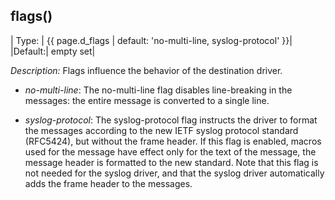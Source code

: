 ## flags()

|  Type: | {{ page.d_flags | default: 'no-multi-line, syslog-protocol' }}|
|Default:|   empty set|

*Description:* Flags influence the behavior of the destination driver.

- *no-multi-line*: The no-multi-line flag disables line-breaking in
    the messages: the entire message is converted to a single line.

- *syslog-protocol*: The syslog-protocol flag instructs the driver to
    format the messages according to the new IETF syslog protocol
    standard (RFC5424), but without the frame header. If this flag is
    enabled, macros used for the message have effect only for the text
    of the message, the message header is formatted to the new standard.
    Note that this flag is not needed for the syslog driver, and that
    the syslog driver automatically adds the frame header to the
    messages.
